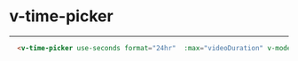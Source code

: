 # v-time-picker

---

```html
  <v-time-picker use-seconds format="24hr"  :max="videoDuration" v-model="time"   ></v-time-picker>
```
